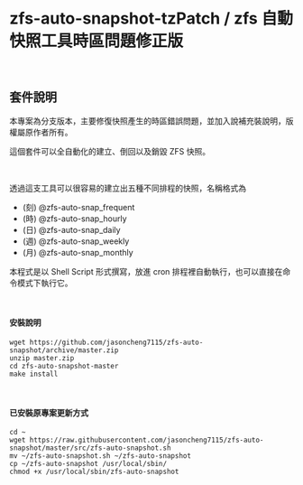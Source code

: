 # zfs-auto-snapshot-tzPatch / zfs 自動快照工具時區問題修正版

&nbsp;&nbsp;
## 套件說明
  
本專案為分支版本，主要修復快照產生的時區錯誤問題，並加入說補充裝說明，版權屬原作者所有。
&nbsp;&nbsp;  

這個套件可以全自動化的建立、倒回以及銷毀 ZFS 快照。

&nbsp;&nbsp;
&nbsp;&nbsp;

透過這支工具可以很容易的建立出五種不同排程的快照，名稱格式為 
- (刻) @zfs-auto-snap_frequent 
- (時) @zfs-auto-snap_hourly 
- (日) @zfs-auto-snap_daily 
- (週) @zfs-auto-snap_weekly 
- (月) @zfs-auto-snap_monthly 


本程式是以 Shell Script 形式撰寫，放進 cron 排程裡自動執行，也可以直接在命令模式下執行它。

&nbsp;&nbsp;
&nbsp;&nbsp;


#### 安裝說明

    wget https://github.com/jasoncheng7115/zfs-auto-snapshot/archive/master.zip
    unzip master.zip
    cd zfs-auto-snapshot-master
    make install

&nbsp;&nbsp;
&nbsp;&nbsp;

#### 已安裝原專案更新方式

    cd ~
    wget https://raw.githubusercontent.com/jasoncheng7115/zfs-auto-snapshot/master/src/zfs-auto-snapshot.sh
    mv ~/zfs-auto-snapshot.sh ~/zfs-auto-snapshot
    cp ~/zfs-auto-snapshot /usr/local/sbin/
    chmod +x /usr/local/sbin/zfs-auto-snapshot